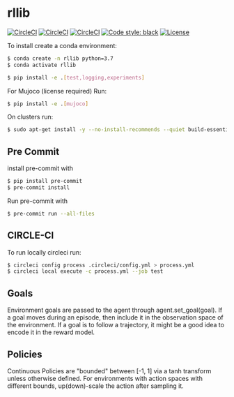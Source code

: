 # rllib

[![CircleCI](https://img.shields.io/circleci/build/github/sebascuri/rllib/master?label=master%20build%20and%20test&token=25c056fd6b7e322c55dd48fd0c6052b1f8800919)](https://app.circleci.com/pipelines/github/sebascuri/rllib)
[![CircleCI](https://img.shields.io/circleci/build/github/sebascuri/rllib/dev?label=dev%20build%20and%20test&token=25c056fd6b7e322c55dd48fd0c6052b1f8800919)](https://app.circleci.com/pipelines/github/sebascuri/rllib)
[![CircleCI](https://circleci.com/gh/sebascuri/rllib/tree/master.svg?style=shield&circle-token=25c056fd6b7e322c55dd48fd0c6052b1f8800919)](https://circleci.com/gh/circleci/circleci-docs/tree/teesloane-patch-5)
[![Code style: black](https://img.shields.io/badge/code%20style-black-000000.svg)](https://github.com/psf/black)
[![License](https://img.shields.io/github/license/mashape/apistatus.svg)](https://pypi.org/project/hug/)


To install create a conda environment:
```bash
$ conda create -n rllib python=3.7
$ conda activate rllib
```

```bash
$ pip install -e .[test,logging,experiments]
```

For Mujoco (license required) Run:
```bash
$ pip install -e .[mujoco]
```

On clusters run:
```bash
$ sudo apt-get install -y --no-install-recommends --quiet build-essential libopenblas-dev python-opengl xvfb xauth
```


## Pre Commit
install pre-commit with
```bash
$ pip install pre-commit
$ pre-commit install
```

Run pre-commit with
```bash
$ pre-commit run --all-files
```


## CIRCLE-CI

To run locally circleci run:
```bash
$ circleci config process .circleci/config.yml > process.yml
$ circleci local execute -c process.yml --job test
```

## Goals
Environment goals are passed to the agent through agent.set_goal(goal).
If a goal moves during an episode, then include it in the observation space of the environment.
If a goal is to follow a trajectory, it might be a good idea to encode it in the reward model.

## Policies
Continuous Policies are "bounded" between [-1, 1] via a tanh transform unless otherwise defined.
For environments with action spaces with different bounds, up(down)-scale the action after sampling it.

